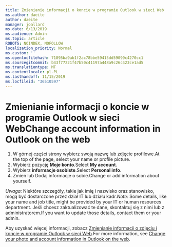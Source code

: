 ```yaml
---
title: Zmienianie informacji o koncie w programie Outlook w sieci Web
ms.author: daeite
author: daeite
manager: joallard
ms.date: 6/13/2019
ms.audience: Admin
ms.topic: article
ROBOTS: NOINDEX, NOFOLLOW
localization_priority: Normal
ms.custom: ''
ms.openlocfilehash: 71895ba9ab1f2ac78bbe59415dd59099c4270cc1
ms.sourcegitcommit: b43f77221f47b50c41197a448a9c26c423ce1ad5
ms.translationtype: MT
ms.contentlocale: pl-PL
ms.lasthandoff: 11/15/2019
ms.locfileid: "36510597"
---
```

# <a name="change-account-information-in-outlook-on-the-web"></a><span data-ttu-id="5519e-102">Zmienianie informacji o koncie w programie Outlook w sieci Web</span><span class="sxs-lookup"><span data-stu-id="5519e-102">Change account information in Outlook on the web</span></span>

1. <span data-ttu-id="5519e-103">W górnej części strony wybierz swoją nazwę lub zdjęcie profilowe.</span><span class="sxs-lookup"><span data-stu-id="5519e-103">At the top of the page, select your name or profile picture.</span></span>
1. <span data-ttu-id="5519e-104">Wybierz pozycję **Moje konto**.</span><span class="sxs-lookup"><span data-stu-id="5519e-104">Select **My account**.</span></span>
1. <span data-ttu-id="5519e-105">Wybierz **informacje osobiste**.</span><span class="sxs-lookup"><span data-stu-id="5519e-105">Select **Personal info**.</span></span>
1. <span data-ttu-id="5519e-106">Zmień lub Dodaj informacje o sobie.</span><span class="sxs-lookup"><span data-stu-id="5519e-106">Change or add information about yourself.</span></span>

<span data-ttu-id="5519e-107">*Uwaga:* Niektóre szczegóły, takie jak imię i nazwisko oraz stanowisko, mogą być dostarczone przez dział IT lub działu kadr.</span><span class="sxs-lookup"><span data-stu-id="5519e-107">*Note:* Some details, like your name and job title, might be provided by your IT or human resources department.</span></span> <span data-ttu-id="5519e-108">Jeśli chcesz zaktualizować te dane, skontaktuj się z nimi lub z administratorem.</span><span class="sxs-lookup"><span data-stu-id="5519e-108">If you want to update those details, contact them or your admin.</span></span>

<span data-ttu-id="5519e-109">Aby uzyskać więcej informacji, zobacz [Zmienianie informacji o zdjęciu i koncie w programie Outlook w sieci Web](https://support.office.com/article/b2dbb289-851d-4bed-93c3-3e136f5659ec).</span><span class="sxs-lookup"><span data-stu-id="5519e-109">For more information, see [Change your photo and account information in Outlook on the web](https://support.office.com/article/b2dbb289-851d-4bed-93c3-3e136f5659ec).</span></span>